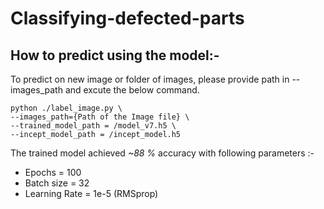 # Classifying-defected-parts

## How to predict using the model:- 
To predict on new image or folder of images, please provide path in --images_path and excute the below command. 

```
python ./label_image.py \
--images_path={Path of the Image file} \
--trained_model_path = /model_v7.h5 \
--incept_model_path = /incept_model.h5 
```

The trained model achieved *~88 %* accuracy with following parameters :- 
- Epochs = 100
- Batch size = 32
- Learning Rate = 1e-5 (RMSprop)

